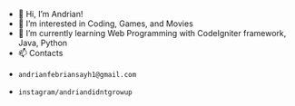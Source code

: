 - 👋 Hi, I’m Andrian!
- 👀 I’m interested in Coding, Games, and Movies
- 🌱 I’m currently learning Web Programming with CodeIgniter framework, Java, Python 
- 📫 Contacts
-     andrianfebriansayh1@gmail.com
-     instagram/andriandidntgrowup

<!---
333ternal/333ternal is a ✨ special ✨ repository because its `README.md` (this file) appears on your GitHub profile.
You can click the Preview link to take a look at your changes.
--->
